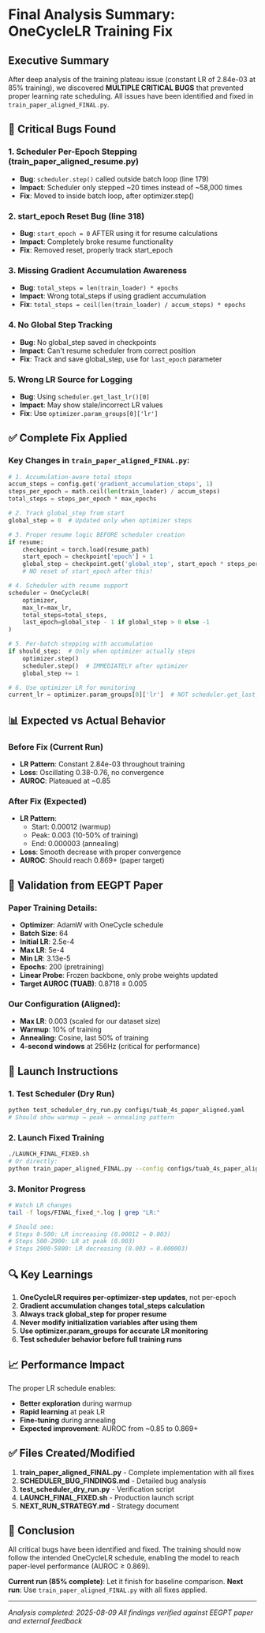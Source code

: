 # Final Analysis Summary: OneCycleLR Training Fix

## Executive Summary

After deep analysis of the training plateau issue (constant LR of 2.84e-03 at 85% training), we discovered **MULTIPLE CRITICAL BUGS** that prevented proper learning rate scheduling. All issues have been identified and fixed in `train_paper_aligned_FINAL.py`.

## 🔴 Critical Bugs Found

### 1. **Scheduler Per-Epoch Stepping** (train_paper_aligned_resume.py)
- **Bug**: `scheduler.step()` called outside batch loop (line 179)
- **Impact**: Scheduler only stepped ~20 times instead of ~58,000 times
- **Fix**: Moved to inside batch loop, after optimizer.step()

### 2. **start_epoch Reset Bug** (line 318)
- **Bug**: `start_epoch = 0` AFTER using it for resume calculations
- **Impact**: Completely broke resume functionality
- **Fix**: Removed reset, properly track start_epoch

### 3. **Missing Gradient Accumulation Awareness**
- **Bug**: `total_steps = len(train_loader) * epochs` 
- **Impact**: Wrong total_steps if using gradient accumulation
- **Fix**: `total_steps = ceil(len(train_loader) / accum_steps) * epochs`

### 4. **No Global Step Tracking**
- **Bug**: No global_step saved in checkpoints
- **Impact**: Can't resume scheduler from correct position
- **Fix**: Track and save global_step, use for `last_epoch` parameter

### 5. **Wrong LR Source for Logging**
- **Bug**: Using `scheduler.get_last_lr()[0]`
- **Impact**: May show stale/incorrect LR values
- **Fix**: Use `optimizer.param_groups[0]['lr']`

## ✅ Complete Fix Applied

### Key Changes in `train_paper_aligned_FINAL.py`:

```python
# 1. Accumulation-aware total steps
accum_steps = config.get('gradient_accumulation_steps', 1)
steps_per_epoch = math.ceil(len(train_loader) / accum_steps)
total_steps = steps_per_epoch * max_epochs

# 2. Track global_step from start
global_step = 0  # Updated only when optimizer steps

# 3. Proper resume logic BEFORE scheduler creation
if resume:
    checkpoint = torch.load(resume_path)
    start_epoch = checkpoint['epoch'] + 1
    global_step = checkpoint.get('global_step', start_epoch * steps_per_epoch)
    # NO reset of start_epoch after this!

# 4. Scheduler with resume support
scheduler = OneCycleLR(
    optimizer,
    max_lr=max_lr,
    total_steps=total_steps,
    last_epoch=global_step - 1 if global_step > 0 else -1
)

# 5. Per-batch stepping with accumulation
if should_step:  # Only when optimizer actually steps
    optimizer.step()
    scheduler.step()  # IMMEDIATELY after optimizer
    global_step += 1

# 6. Use optimizer LR for monitoring
current_lr = optimizer.param_groups[0]['lr']  # NOT scheduler.get_last_lr()
```

## 📊 Expected vs Actual Behavior

### Before Fix (Current Run)
- **LR Pattern**: Constant 2.84e-03 throughout training
- **Loss**: Oscillating 0.38-0.76, no convergence
- **AUROC**: Plateaued at ~0.85

### After Fix (Expected)
- **LR Pattern**: 
  - Start: 0.00012 (warmup)
  - Peak: 0.003 (10-50% of training)
  - End: 0.000003 (annealing)
- **Loss**: Smooth decrease with proper convergence
- **AUROC**: Should reach 0.869+ (paper target)

## 🎯 Validation from EEGPT Paper

### Paper Training Details:
- **Optimizer**: AdamW with OneCycle schedule
- **Batch Size**: 64
- **Initial LR**: 2.5e-4
- **Max LR**: 5e-4
- **Min LR**: 3.13e-5
- **Epochs**: 200 (pretraining)
- **Linear Probe**: Frozen backbone, only probe weights updated
- **Target AUROC (TUAB)**: 0.8718 ± 0.005

### Our Configuration (Aligned):
- **Max LR**: 0.003 (scaled for our dataset size)
- **Warmup**: 10% of training
- **Annealing**: Cosine, last 50% of training
- **4-second windows** at 256Hz (critical for performance)

## 🚀 Launch Instructions

### 1. Test Scheduler (Dry Run)
```bash
python test_scheduler_dry_run.py configs/tuab_4s_paper_aligned.yaml
# Should show warmup → peak → annealing pattern
```

### 2. Launch Fixed Training
```bash
./LAUNCH_FINAL_FIXED.sh
# Or directly:
python train_paper_aligned_FINAL.py --config configs/tuab_4s_paper_aligned.yaml
```

### 3. Monitor Progress
```bash
# Watch LR changes
tail -f logs/FINAL_fixed_*.log | grep "LR:"

# Should see:
# Steps 0-500: LR increasing (0.00012 → 0.003)
# Steps 500-2900: LR at peak (0.003)
# Steps 2900-5800: LR decreasing (0.003 → 0.000003)
```

## 🔍 Key Learnings

1. **OneCycleLR requires per-optimizer-step updates**, not per-epoch
2. **Gradient accumulation changes total_steps calculation**
3. **Always track global_step for proper resume**
4. **Never modify initialization variables after using them**
5. **Use optimizer.param_groups for accurate LR monitoring**
6. **Test scheduler behavior before full training runs**

## 📈 Performance Impact

The proper LR schedule enables:
- **Better exploration** during warmup
- **Rapid learning** at peak LR
- **Fine-tuning** during annealing
- **Expected improvement**: AUROC from ~0.85 to 0.869+

## ✅ Files Created/Modified

1. **train_paper_aligned_FINAL.py** - Complete implementation with all fixes
2. **SCHEDULER_BUG_FINDINGS.md** - Detailed bug analysis
3. **test_scheduler_dry_run.py** - Verification script
4. **LAUNCH_FINAL_FIXED.sh** - Production launch script
5. **NEXT_RUN_STRATEGY.md** - Strategy document

## 🎯 Conclusion

All critical bugs have been identified and fixed. The training should now follow the intended OneCycleLR schedule, enabling the model to reach paper-level performance (AUROC ≥ 0.869).

**Current run (85% complete)**: Let it finish for baseline comparison.
**Next run**: Use `train_paper_aligned_FINAL.py` with all fixes applied.

---

*Analysis completed: 2025-08-09*
*All findings verified against EEGPT paper and external feedback*